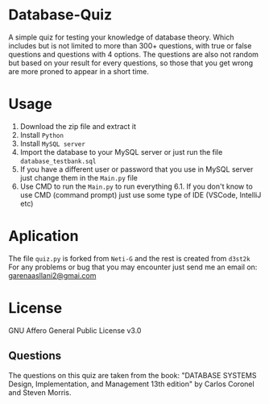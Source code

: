 # Database-Quiz
A simple quiz for testing your knowledge of database theory. 
Which includes but is not limited to more than 300+ questions, with true or false questions and questions with 4 options.
The questions are also not random but based on your result for every questions, so those that you get wrong are more proned to appear in a short time.

# Usage
1. Download the zip file and extract it 
2. Install `Python`
3. Install `MySQL server` 
4. Import the database to your MySQL server or just run the file `database_testbank.sql`
5. If you have a different user or password that you use in MySQL server just change them in the `Main.py` file
6. Use CMD to run the `Main.py` to run everything 
6.1. If you don't know to use CMD (command prompt) just use some type of IDE (VSCode, IntelliJ etc)

# Aplication
The file `quiz.py` is forked from `Neti-G` and the rest is created from `d3st2k`
For any problems or bug that you may encounter just send me an email on: garenaasllani2@gmai.com

# License
GNU Affero General Public License v3.0

## Questions
The questions on this quiz are taken from the book: "DATABASE SYSTEMS Design, Implementation, and Management 13th edition" by Carlos Coronel and Steven Morris.

